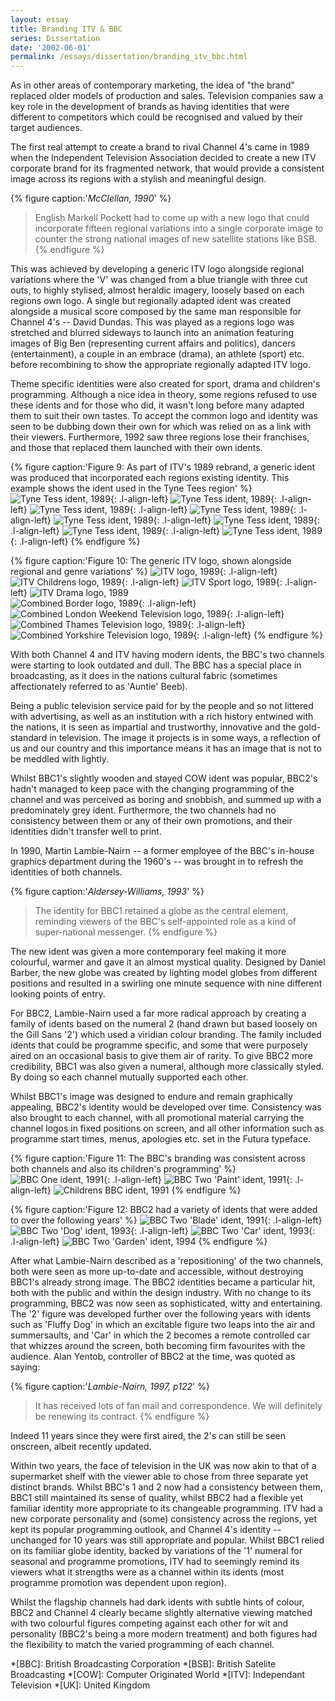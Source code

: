 ```yaml
---
layout: essay
title: Branding ITV & BBC
series: Dissertation
date: '2002-06-01'
permalink: /essays/dissertation/branding_itv_bbc.html
---
```

As in other areas of contemporary marketing, the idea of "the brand" replaced older models of production and sales. Television companies saw a key role in the development of brands as having identities that were different to competitors which could be recognised and valued by their target audiences.

The first real attempt to create a brand to rival Channel 4's came in 1989 when the Independent Television Association decided to create a new ITV corporate brand for its fragmented network, that would provide a consistent image across its regions with a stylish and meaningful design.

{% figure caption:'<cite>McClellan, 1990</cite>' %}
> English Markell Pockett had to come up with a new logo that could incorporate fifteen regional variations into a single corporate image to counter the strong national images of new satellite stations like BSB.
{% endfigure %}

This was achieved by developing a generic ITV logo alongside regional variations where the 'V' was changed from a blue triangle with three cut outs, to highly stylised, almost heraldic imagery, loosely based on each regions own logo. A single but regionally adapted ident was created alongside a musical score composed by the same man responsible for Channel 4's -- David Dundas. This was played as a regions logo was stretched and blurred sideways to launch into an animation featuring images of Big Ben (representing current affairs and politics), dancers (entertainment), a couple in an embrace (drama), an athlete (sport) etc. before recombining to show the appropriate regionally adapted ITV logo.

Theme specific identities were also created for sport, drama and children's programming. Although a nice idea in theory, some regions refused to use these idents and for those who did, it wasn't long before many adapted them to suit their own tastes. To accept the common logo and identity was seen to be dubbing down their own for which was relied on as a link with their viewers. Furthermore, 1992 saw three regions lose their franchises, and those that replaced them launched with their own idents.

{% figure caption:'Figure 9: As part of ITV's 1989 rebrand, a generic ident was produced that incorporated each regions existing identity. This example shows the ident used in the Tyne Tees region' %}
![Tyne Tess ident, 1989](/assets/images/essays/dissertation/figure-9a.png){: .l-align-left}
![Tyne Tess ident, 1989](/assets/images/essays/dissertation/figure-9b.png){: .l-align-left}
![Tyne Tess ident, 1989](/assets/images/essays/dissertation/figure-9c.png){: .l-align-left}
![Tyne Tess ident, 1989](/assets/images/essays/dissertation/figure-9d.png){: .l-align-left}
![Tyne Tess ident, 1989](/assets/images/essays/dissertation/figure-9e.png){: .l-align-left}
![Tyne Tess ident, 1989](/assets/images/essays/dissertation/figure-9f.png){: .l-align-left}
![Tyne Tess ident, 1989](/assets/images/essays/dissertation/figure-9g.png){: .l-align-left}
![Tyne Tess ident, 1989](/assets/images/essays/dissertation/figure-9h.png){: .l-align-left}
{% endfigure %}

{% figure caption:'Figure 10: The generic ITV logo, shown alongside regional and genre variations' %}
![ITV logo, 1989](/assets/images/essays/dissertation/figure-10a.png){: .l-align-left}
![ITV Childrens logo, 1989](/assets/images/essays/dissertation/figure-10b.png){: .l-align-left}
![ITV Sport logo, 1989](/assets/images/essays/dissertation/figure-10c.png){: .l-align-left}
![ITV Drama logo, 1989](/assets/images/essays/dissertation/figure-10d.png)<br/>
![Combined Border logo, 1989](/assets/images/essays/dissertation/figure-10e.png){: .l-align-left}
![Combined London Weekend Television logo, 1989](/assets/images/essays/dissertation/figure-10f.png){: .l-align-left}
![Combined Thames Television logo, 1989](/assets/images/essays/dissertation/figure-10g.png){: .l-align-left}
![Combined Yorkshire Television logo, 1989](/assets/images/essays/dissertation/figure-10h.png){: .l-align-left}
{% endfigure %}

With both Channel 4 and ITV having modern idents, the BBC's two channels were starting to look outdated and dull. The BBC has a special place in broadcasting, as it does in the nations cultural fabric (sometimes affectionately referred to as 'Auntie' Beeb).

Being a public television service paid for by the people and so not littered with advertising, as well as an institution with a rich history entwined with the nations, it is seen as impartial and trustworthy, innovative and the gold-standard in television. The image it projects is in some ways, a reflection of us and our country and this importance means it has an image that is not to be meddled with lightly.

Whilst BBC1's slightly wooden and stayed COW ident was popular, BBC2's hadn't managed to keep pace with the changing programming of the channel and was perceived as boring and snobbish, and summed up with a predominately grey ident. Furthermore, the two channels had no consistency between them or any of their own promotions, and their identities didn't transfer well to print.

In 1990, Martin Lambie-Nairn -- a former employee of the BBC's in-house graphics department during the 1960's -- was brought in to refresh the identities of both channels.

{% figure caption:'<cite>Aldersey-Williams, 1993</cite>' %}
> The identity for BBC1 retained a globe as the central element, reminding viewers of the BBC's self-appointed role as a kind of super-national messenger.
{% endfigure %}

The new ident was given a more contemporary feel making it more colourful, warmer and gave it an almost mystical quality. Designed by Daniel Barber, the new globe was created by lighting model globes from different positions and resulted in a swirling one minute sequence with nine different looking points of entry.

For BBC2, Lambie-Nairn used a far more radical approach by creating a family of idents based on the numeral 2 (hand drawn but based loosely on the Gill Sans '2') which used a viridian colour branding. The family included idents that could be programme specific, and some that were purposely aired on an occasional basis to give them air of rarity. To give BBC2 more credibility, BBC1 was also given a numeral, although more classically styled. By doing so each channel mutually supported each other.

Whilst BBC1's image was designed to endure and remain graphically appealing, BBC2's identity would be developed over time. Consistency was also brought to each channel, with all promotional material carrying the channel logos in fixed positions on screen, and all other information such as programme start times, menus, apologies etc. set in the Futura typeface.

{% figure caption:'Figure 11: The BBC's branding was consistent across both channels and also its children's programming' %}
![BBC One ident, 1991](/assets/images/essays/dissertation/figure-11a.png){: .l-align-left}
![BBC Two 'Paint' ident, 1991](/assets/images/essays/dissertation/figure-11b.png){: .l-align-left}
![Childrens BBC ident, 1991](/assets/images/essays/dissertation/figure-11c.png)
{% endfigure %}

{% figure caption:'Figure 12: BBC2 had a variety of idents that were added to over the following years' %}
![BBC Two 'Blade' ident, 1991](/assets/images/essays/dissertation/figure-12a.png){: .l-align-left}
![BBC Two 'Dog' ident, 1993](/assets/images/essays/dissertation/figure-12b.png){: .l-align-left}
![BBC Two 'Car' ident, 1993](/assets/images/essays/dissertation/figure-12c.png){: .l-align-left}
![BBC Two 'Garden' ident, 1994](/assets/images/essays/dissertation/figure-12d.png)
{% endfigure %}

After what Lambie-Nairn described as a 'repositioning' of the two channels, both were seen as more up-to-date and accessible, without destroying BBC1's already strong image. The BBC2 identities became a particular hit, both with the public and within the design industry. With no change to its programming, BBC2 was now seen as sophisticated, witty and entertaining. The '2' figure was developed further over the following years with idents such as 'Fluffy Dog' in which an excitable figure two leaps into the air and summersaults, and 'Car' in which the 2 becomes a remote controlled car that whizzes around the screen, both becoming firm favourites with the audience. Alan Yentob, controller of BBC2 at the time, was quoted as saying:

{% figure caption:'<cite>Lambie-Nairn, 1997, p122</cite>' %}
> It has received lots of fan mail and correspondence. We will definitely be renewing its contract.
{% endfigure %}

Indeed 11 years since they were first aired, the 2's can still be seen onscreen, albeit recently updated.

Within two years, the face of television in the UK was now akin to that of a supermarket shelf with the viewer able to chose from three separate yet distinct brands. Whilst BBC's 1 and 2 now had a consistency between them, BBC1 still maintained its sense of quality, whilst BBC2 had a flexible yet familiar identity more appropriate to its changeable programming. ITV had a new corporate personality and (some) consistency across the regions, yet kept its popular programming outlook, and Channel 4's identity -- unchanged for 10 years was still appropriate and popular. Whilst BBC1 relied on its familiar globe identity, backed by variations of the '1' numeral for seasonal and programme promotions, ITV had to seemingly remind its viewers what it strengths were as a channel within its idents (most programme promotion was dependent upon region).

Whilst the flagship channels had dark idents with subtle hints of colour, BBC2 and Channel 4 clearly became slightly alternative viewing matched with two colourful figures competing against each other for wit and personality (BBC2's being a more modern treatment) and both figures had the flexibility to match the varied programming of each channel.

*[BBC]: British Broadcasting Corporation
*[BSB]: British Satelite Broadcasting
*[COW]: Computer Originated World
*[ITV]: Independant Television
*[UK]: United Kingdom
